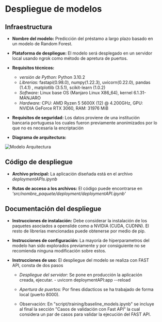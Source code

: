 # Despliegue de modelos

## Infraestructura

- **Nombre del modelo:** Predicción del préstamo a largo plazo basado en un modelo de Random Forest.

- **Plataforma de despliegue:** El modelo será desplegado en un servidor local usando ngrok como método de apretura de puertos.

- **Requisitos técnicos:** 
    - *versión de Python:* Python 3.10.2
    - *Librerias:* fastapi(0.98.0), numpy(1.22.3), uvicorn(0.22.0), pandas (1.4.1) , matplotlib (3.5.1), scikit-learn (1.0.2)
    - *Software:* Linux base OS (Manjaro Linux X86_64), kernel 6.1.31-MANJARO
    - *Hardware:* CPU: AMD Ryzen 5 5600X (12) @ 4.200GHz, GPU: NVIDIA GeForce RTX 3060, RAM: 31976 MiB
    
- **Requisitos de seguridad:** Los datos proviene de una institución bancaria portuguesa los cuales fueron previamente anonimizados por lo que no es necesaria la encriptación

- **Diagrama de arquitectura:**

![Modelo Arquitectura](https://www.bbvaapimarket.com/wp-content/uploads/2016/04/cibbva_modelo.png)

## Código de despliegue

- **Archivo principal:** La aplicación diseñada está en el archivo *deploymentAPIs.ipynb*

- **Rutas de acceso a los archivos:** El código puede encontrarse en *'src/nombre_paquete/deployment/deploymentAPI.ipynb'*

## Documentación del despliegue

- **Instrucciones de instalación:** Debe considerar la instalación de los paquetes asociados a openslide como a NVIDIA (CUDA, CUDNN). El resto de librerías mencionadas puede obtenerse por medio de pip. 

- **Instrucciones de configuración:** La mayoría de hiperparametros del modelo han sido explorados previamente y por consiguiente no se recomienda ninguna modificación sobre estos.

- **Instrucciones de uso:** El despliegue del modelo se realiza con FAST API, consta de dos pasos
    - *Despliegue del servidor:* Se pone en producción la aplicación creada, ejecutar.
          - uvicorn deploymentAPI:app --reload

    - *Apertura de puertos:* Por fines didacticos se ha trabajado de forma local (puerto 8000).

    - Observación: En "script/training/baseline_models.ipynb" se incluye al final la sección "Casos de validación con Fast API" la cual considera un par de casos para validar la ejecución del FAST API.



    
